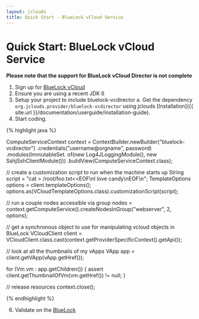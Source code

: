 ```yaml
---
layout: jclouds
title: Quick Start - BlueLock vCloud Service
---
```


# Quick Start: BlueLock vCloud Service

**Please note that the support for BlueLock vCloud Director is not complete**

1. Sign up for [BlueLock vCloud](http://www.bluelock.com/bluelock-cloud-hosting/)
2. Ensure you are using a recent JDK 6
3. Setup your project to include bluelock-vcdirector
	a. Get the dependency `org.jclouds.provider/bluelock-vcdirector` using jclouds [Installation]({{ site.url }}/documentation/userguide/installation-guide).
4. Start coding.

{% highlight java %}

ComputeServiceContext context = ContextBuilder.newBuilder("bluelock-vcdirector")
                      .credentials("username@orgname", password)
                      .modules(ImmutableSet.<Module> of(new Log4JLoggingModule(),
                                                        new SshjSshClientModule()))
                      .buildView(ComputeServiceContext.class);

// create a customization script to run when the machine starts up 
String script = "cat > /root/foo.txt<<EOF\nI love candy\nEOF\n";
TemplateOptions options = client.templateOptions();
options.as(VCloudTemplateOptions.class).customizationScript(script);

// run a couple nodes accessible via group
nodes = context.getComputeService().createNodesInGroup("webserver", 2, options);

// get a synchronous object to use for manipulating vcloud objects in BlueLock
VCloudClient client = 
	VCloudClient.class.cast(context.getProviderSpecificContext().getApi());

// look at all the thumbnails of my vApps
VApp app = client.getVApp(vApp.getHref());

for (Vm vm : app.getChildren()) {
     assert client.getThumbnailOfVm(vm.getHref()) != null;
}

// release resources 
context.close();

{% endhighlight %}

6. Validate on the [BlueLock](https://vcenterprise.bluelock.com/cloud/)

